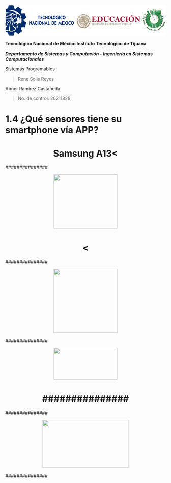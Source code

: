 <img src="Img_Escuela.png">

**Tecnológico​ ​Nacional​ ​de​ ​México Instituto Tecnológico de Tijuana**

***Departamento de Sistemas y Computación - Ingeniería en Sistemas Computacionales***

Sistemas Programables

  > Rene Solis Reyes

Abner Ramírez Castañeda

  > No. de control: 20211828

# 1.4  ¿Qué sensores tiene su smartphone vía APP?

<center>
  <div>
    <h1>Samsung A13<</h1>
    <p align="justify">
      ###############
    </p>
  <img src="###############<.png" width="200" height="170">
    <h1><</h1>
    <p align="justify">
      ###############
    </p>
  <img src="###############.png" width="200" height="200">
    <p align="justify">
      ###############
    </p>
  <img src="###############.PNG" width="200" height="100">
    <h1>###############</h1>
    <p align="justify">
      ###############
    </p>
  <img src="###############.PNG" width="270" height="150">
    <p align="justify">
      ###############
    </p>
  </div>
</center>
